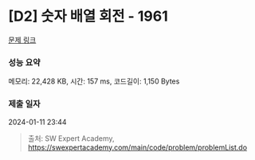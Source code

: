 # [D2] 숫자 배열 회전 - 1961 

[문제 링크](https://swexpertacademy.com/main/code/problem/problemDetail.do?contestProbId=AV5Pq-OKAVYDFAUq) 

### 성능 요약

메모리: 22,428 KB, 시간: 157 ms, 코드길이: 1,150 Bytes

### 제출 일자

2024-01-11 23:44



> 출처: SW Expert Academy, https://swexpertacademy.com/main/code/problem/problemList.do